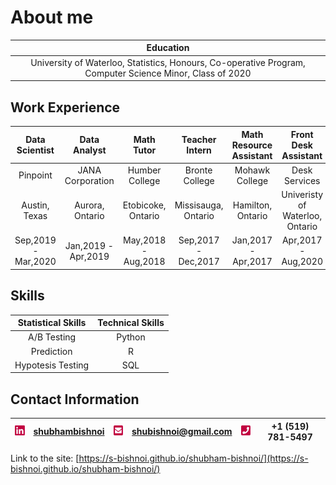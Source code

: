 # About me


| Education |
| :---: |
| University of Waterloo, Statistics, Honours, Co-operative Program, Computer Science Minor, Class of 2020 |




## Work Experience

| Data Scientist | Data Analyst | Math Tutor | Teacher Intern | Math Resource Assistant | Front Desk Assistant |
| :---: | :---: | :---: | :---: | :---: | :---: |
| Pinpoint | JANA Corporation |  Humber College | Bronte College | Mohawk College | Desk Services |
| Austin, Texas | Aurora, Ontario |  Etobicoke, Ontario | Missisauga, Ontario | Hamilton, Ontario | Univeristy of Waterloo, Ontario |
| Sep,2019 - Mar,2020 | Jan,2019 - Apr,2019 |  May,2018 - Aug,2018 | Sep,2017 - Dec,2017 | Jan,2017 - Apr,2017 | Apr,2017 - Aug,2020 |

## Skills

| Statistical Skills | Technical Skills |
|       :---:        |       :---:      | 
| A/B Testing        | Python           |
| Prediction         | R                |
| Hypotesis Testing  | SQL              |

## Contact Information

| [<img src="./images/linkedin.png" width="25"/>](./images/linkedin.png) | [shubhambishnoi](https://www.linkedin.com/in/shubhambishnoi/) | [<img src="./images/email.png" width="25"/>](./images/email.png) | [shubishnoi@gmail.com](mailto:shubishnoi@gmail.com) | [<img src="./images/phone.png" width="25"/>](./images/phone.png) | +1 (519) 781-5497 |
| :---: | :---: | :---: | :---: | :---: | :---: |

Link to the site: [https://s-bishnoi.github.io/shubham-bishnoi/](https://s-bishnoi.github.io/shubham-bishnoi/)
